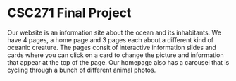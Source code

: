 # CSC271 Final Project
 
Our website is an information site about the ocean and its inhabitants. We have 4 pages, a home page and 3 pages each about a different kind of oceanic creature. The pages consit of interactive information slides and cards where you can click on a card to change the picture and information that appear at the top of the page. Our homepage also has a carousel that is cycling through a bunch of different animal photos.

